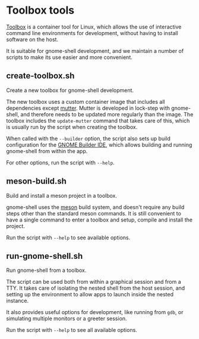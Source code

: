 # Toolbox tools
[Toolbox][toolbox] is a container tool for Linux, which allows the use of
interactive command line environments for development, without having to
install software on the host.

It is suitable for gnome-shell development, and we maintain a number of scripts
to make its use easier and more convenient.

## create-toolbox.sh
Create a new toolbox for gnome-shell development.

The new toolbox uses a custom container image that includes all dependencies
except [mutter]. Mutter is developed in lock-step with gnome-shell, and
therefore needs to be updated more regularly than the image. The toolbox
includes the `update-mutter` command that takes care of this, which is usually
run by the script when creating the toolbox.

When called with the `--builder` option, the script also sets up build
configuration for the [GNOME Builder IDE][builder], which allows building
and running gnome-shell from within the app.

For other options, run the script with `--help`.

## meson-build.sh
Build and install a meson project in a toolbox.

gnome-shell uses the [meson] build system, and doesn't require any build
steps other than the standard meson commands. It is still convenient to
have a single command to enter a toolbox and setup, compile and install
the project.

Run the script with `--help` to see available options.

## run-gnome-shell.sh
Run gnome-shell from a toolbox.

The script can be used both from within a graphical session and from a TTY.
It takes care of isolating the nested shell from the host session, and setting
up the environment to allow apps to launch inside the nested instance.

It also provides useful options for development, like running from `gdb`, or
simulating multiple monitors or a greeter session.

Run the script with `--help` to see all available options.

[toolbox]: https://containertoolbx.org/
[mutter]: https://gitlab.gnome.org/GNOME/mutter
[builder]: https://apps.gnome.org/Builder/
[meson]: https://mesonbuild.com
